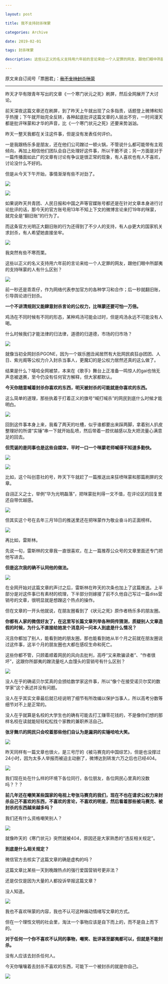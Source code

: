 ```yaml
---

layout: post

title: 我不支持封杀咪蒙

categories: Archive

date: 2019-02-01

tags: 封杀咪蒙

description: 这些以正义的名义支持用六年前的言论来给一个人定罪的网友，跟他们眼中所鄙夷的支持咪蒙的人有什么区别？

---
```


原文来自订阅号「票圈君」：~~[我不支持封杀咪蒙](https://archive.li/JWJKQ#selection-21.1-21.9)~~

---

昨天才华有限青年写出的文章《一个寒门状元之死》刷屏，然后全网展开了大讨论。

前天深夜这篇文章还在刷屏，到了昨天上午就出现了众多指责，话题登上微博和知乎热搜；下午就开始完全反转，各种起底批评这篇文章的人层出不穷，一时间漫天都是批评咪蒙和才华的声音，比《一个寒门状元之死》还要来势汹汹。

昨天一整天我都在关注这件事，但是没有发表任何评价。  

一是我跟杨乐多是朋友，还在他们公司蹭过一顿火锅，不管说什么都可能带有主观倾向，再加上相信他们团队会自己处理好这件事，所以干脆不说；另一方面是对于一篇传播面如此广的文章有讨论有争议是很正常的现象，有人喜欢也有人不喜欢，讨论没什么不好的。

但是从今天下午开始，事情渐渐有些不对劲了。

![](https://i.loli.net/2019/02/11/5c60fc0527d94.jpg)

![](https://i.loli.net/2019/02/11/5c60fc084102d.jpg)

如果说昨天共青团、人民日报和中国之声等官媒账号都还是在针对文章本身进行讨论批评的话，那今天的官方账号用13年不知上下文的微博言论来打19年的咪蒙，就完全是“翻旧账”的行为了。

而这条官方光明正大翻旧账的行为还得到了不少人的支持，有人@更大的国家机关求封杀，有人希望她直接坐牢。

![](https://i.loli.net/2019/02/11/5c60fc0ba67ac.jpg)

我突然有些不寒而栗。

这些以正义的名义支持用六年前的言论来给一个人定罪的网友，跟他们眼中所鄙夷的支持咪蒙的人有什么区别？

![](https://i.loli.net/2019/02/11/5c60fc0dd161a.jpg)

前一秒还是乖乖仔，作为网络代表参加官方的各种学习和合作；后一秒就翻旧账，引导舆论进行封杀。

**一个不讲清规则又能肆意封杀言论的公权力，比咪蒙还要可怕一万倍。**

鸡汤在不同时候有不同的形态，某种鸡汤可能会过时，但是鸡汤永远不可能没有人喝。

什么时候我们才能法律的归法律，道德的归道德，市场的归市场？

![](https://i.loli.net/2019/02/11/5c60fc10280a3.jpg)

就像当初全网封杀PGONE，因为一个娱乐圈丑闻居然有大批网民疯狂@团团、人日、紫光阁等公权力介入封杀当事人，更魔幻的是公权力居然还真的这么做了。

结果是什么？嘻哈全网被禁，本来在《歌手》舞台上正准备一鸣惊人的gai也悄无声息被退赛，至今仍没有任何官方解释，但大家都默认。

**今天你随意喊着封杀你喜欢的东西，明天被封杀的可能就是你喜欢的东西。**

这么简单的道理，那些执着于打着正义的旗号“喊打喊杀”的网民到底什么时候才能明白。

![](https://i.loli.net/2019/02/11/5c60fc11a090c.jpg)

回到这件事本身上来，我看了两天的吐槽，似乎谁都要出来踩两脚，拿着别人扒皮整理好的所谓“实锤”串一下就开始乱喷，然后带着一腔优越感以及大把流量心满意足的回去。

**但荒诞的是同事也是这些自媒体，平时一口一个咪蒙老师喊得不知道多勤快。**

![](https://i.loli.net/2019/02/11/5c60fc138e7fc.jpg)

![](https://i.loli.net/2019/02/11/5c60fc159b78f.jpg)

比如，这个叫创意社的号，昨天下午就赶了一篇推送出来狂喷咪蒙和那篇刷屏的文章。

自诩正义之士，举例“华为光明磊落”，把咪蒙批判得一文不值，在评论区的回复里还自带优越感。

![](https://i.loli.net/2019/02/11/5c60fc17786a5.jpg)

但其实这个号在去年三月18日的推送里还在把咪蒙作为敬业奋斗的正面榜样。

![](https://i.loli.net/2019/02/11/5c60fc19756e4.jpg)

再比如，雷斯林。

先说一句，雷斯林的文章我一直很喜欢，在上一篇推荐公众号的文章里面还专门把他写进去。

**但是这次我的确不认同他的做法。**

![](https://i.loli.net/2019/02/11/5c60fc273d77e.jpg)

在全网开始对这篇文章的声讨之后，雷斯林在昨天的次条也加上了这篇推送。上半部分是对这件事已有素材的梳理，下半部分则嫁接了前不久他自己写过一篇diss营销号的文章，很明显就是想蹭这个热点的操作。

但在文章的一开头他就说，在朋友圈看到了《状元之死》原作者杨乐多的朋友圈。

**你都有人家的微信好友了，在这里写长篇文章列举各种网传猜测，质疑别人文章造假的时候，为什么不直接给她发个消息问一问本人到底是什么情况？**

况且你都加了别人，能看到她的朋友圈，那也能看到她从半个月之前就在朋友圈说过这件事，这半个月的朋友圈也大都在感叹生命和死亡。

这些你都不管，只顾着顺着网民的风向去批判，高呼“又来欺骗读者”、“作者很坏”，这跟你所鄙夷的蹭流量吃人血馒头的营销号有什么区别？

![](https://i.loli.net/2019/02/11/5c60fc2ade301.jpg)

没人在乎的确诺贝尔奖真的会颁给数学家这件事，所以“像个在接受诺贝尔奖的数学家”这个表述并没有问题。  

没人在乎其实文章最后就已经说明了细节有所改编以保护当事人，所以高考分数等细节对不上是正常的。

没人在乎就算是名校的大学生也的确有可能去打工赚零花钱的，不是像你们想的那样名校在读就能轻轻松松找个家教的兼职养活自己。

**张牙舞爪的网民只会咬着那些他们自认为是漏洞的实锤哈哈大笑。**

![](https://i.loli.net/2019/02/11/5c60fc2ca943f.jpg)

昨天同样有一篇文章也很火，是三号厅的《被马赛克的中国综艺》，但是也没撑过24小时，因为太多人举报而被迫主动删了，微博达到转发六万之后也已经404。  

![](https://i.loli.net/2019/02/11/5c60fc2dc9a61.jpg)

我们现在处在什么样的环境下各位同行，各位朋友，各位网民心里真的没数吗？？？

**前几年还在嘲笑某些国家的电视上夸张马赛克的我们，现在不也在请求公权力来封杀自己不喜欢的东西，不喜欢的言论，不喜欢的明星，然后看着那些被马赛克、被封杀的东西越来越多吗？**

我们还有什么资格嘲笑别人？

![](https://i.loli.net/2019/02/11/5c60fc2f9219f.jpg)

就像昨天的《寒门状元》突然就被404，原因还是大家熟悉的“违反相关规定”。

**到底是什么相关规定？**

微信官方去核实了这篇文章的确是虚构的吗？

这篇文章比某些一天到晚蹭热点的强行爱国营销号更非法？

还是仅仅是因为大量的人都投诉举报这篇文章？

没人知道。

![](https://i.loli.net/2019/02/11/5c60fc3140198.jpg)

我也不喜欢咪蒙的内容，我也不认可这种煽动情绪写文章的方式。

但在一个理性文明的社会里，淘汰一个事物应该是自下而上的，而不是自上而下的。

**对于任何一个你不喜欢不认同的事物，嘲笑、批评甚至鄙夷都可以，但就是不能封杀。**

没有人应该去封杀任何人。

今天你嚷嚷着去封杀不喜欢的东西，可能下一个被封杀的就是你自己。

![](https://i.loli.net/2019/02/11/5c60fc331679f.jpg)
